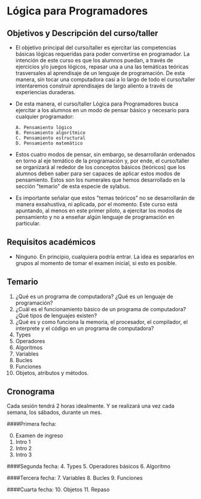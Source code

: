 Lógica para Programadores
=========================

Objetivos y Descripción del curso/taller
---

- El objetivo principal del curso/taller es ejercitar las competencias básicas lógicas requeridas para poder convertirse en programador. La intención de este curso es que los alumnos puedan, a través de ejercicios y/o juegos lógicos, repasar una a una las temáticas teóricas trasversales al aprendisaje de un lenguaje de programación. De esta manera, sin tocar una computadora casi a lo largo de todo el curso/taller intentaremos construir aprendisajes de largo aliento a través de experiencias duraderas.  

- De esta manera, el curso/taller Lógica para Programadores busca ejercitar a los alumnos en un modo de pensar básico y necesario para cualquier programador: 

      A. Pensamiento lógico
      B. Pensamiento algorítmico
      C. Pensamiento estructural
      D. Pensamiento matemático

- Estos cuatro modos de pensar, sin embargo, se desarrollarán ordenados en torno al eje temático de la programación y, por ende, el curso/taller se organizará al rededor de los conceptos básicos (teóricos) que los alumnos deben saber para ser capaces de aplicar estos modos de pensamiento. Estos son los numerales que hemos desarrollado en la sección "temario" de esta especie de sylabus. 

- Es importante señalar que estos "temas teóricos" no se desarrollarán de manera exsahustiva, ni aplicada, por el momento. Este curso está apuntando, al menos en este primer piloto, a ejercitar los modos de pensamiento y no a enseñar algún lenguaje de programación en particular.  

Requisitos académicos
---

- Ninguno. En principio, cualquiera podría entrar. La idea es separarlos en grupos al momento de tomar el examen inicial, si esto es posible. 


Temario
---

1. ¿Qué es un programa de computadora? ¿Qué es un lenguaje de programación?
2. ¿Cuál es el funcionamiento básico de un programa de computadora?¿Qué tipos de lenguajes existen?
3. ¿Qué es y como funciona la memoria, el procesador, el compilador, el interprete y el código en un programa de computadora?
4. Types
5. Operadores
6. Algoritmos
7. Variables
8. Bucles
9. Funciones
10. Objetos, atributos y métodos.



Cronograma
---

Cada sesión tendrá 2 horas idealmente. Y se realizará una vez cada semana, los sábados, durante un mes. 

####Primera fecha:

0. Examen de ingreso
1. Intro 1
2. Intro 2
3. Intro 3

####Segunda fecha:
4. Types
5. Operadores básicos
6. Algoritmo

####Tercera fecha:
7. Variables
8. Bucles
9. Funciones

####Cuarta fecha:
10. Objetos
11. Repaso





